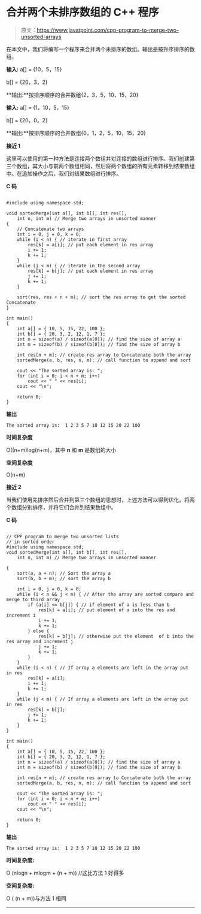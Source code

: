 # 合并两个未排序数组的 C++ 程序

> 原文：<https://www.javatpoint.com/cpp-program-to-merge-two-unsorted-arrays>

在本文中，我们将编写一个程序来合并两个未排序的数组。输出是按升序排序的数组。

**输入:** a[] = {10，5，15}

b[] = {20，3，2}

**输出:**按排序顺序的合并数组{2，3，5，10，15，20}

**输入:** a[] = {1，10，5，15}

b[] = {20，0，2}

**输出:**按排序顺序的合并数组{0，1，2，5，10，15，20}

**接近 1**

这里可以使用的第一种方法是连接两个数组并对连接的数组进行排序。我们创建第三个数组，其大小与前两个数组相同，然后将两个数组的所有元素转移到结果数组中。在追加操作之后，我们对结果数组进行排序。

**C 码**

```

#include using namespace std;

void sortedMerge(int a[], int b[], int res[],
    int n, int m) // Merge two arrays in unsorted manner
{
    // Concatenate two arrays
    int i = 0, j = 0, k = 0;
    while (i < n) { // iterate in first array
        res[k] = a[i]; // put each element in res array
        i += 1;
        k += 1;
    }
    while (j < m) { // iterate in the second array
        res[k] = b[j]; // put each element in res array
        j += 1;
        k += 1;
    }

    sort(res, res + n + m); // sort the res array to get the sorted Concatenate
}

int main()
{
    int a[] = { 10, 5, 15, 22, 100 };
    int b[] = { 20, 3, 2, 12, 1, 7 };
    int n = sizeof(a) / sizeof(a[0]); // find the size of array a
    int m = sizeof(b) / sizeof(b[0]); // find the size of array b

    int res[n + m]; // create res array to Concatenate both the array
    sortedMerge(a, b, res, n, m); // call function to append and sort

    cout << "The sorted array is: ";
    for (int i = 0; i < n + m; i++)
        cout << " " << res[i];
    cout << "\n";

    return 0;
} 
```

**输出**

```
The sorted array is:  1 2 3 5 7 10 12 15 20 22 100

```

**时间复杂度**

O((n+m)log(n+m)，其中 **n** 和 **m** 是数组的大小

**空间复杂度**

O(n+m)

**接近 2**

当我们使用先排序然后合并到第三个数组的思想时，上述方法可以得到优化。将两个数组分别排序，并将它们合并到结果数组中。

**C 码**

```

// CPP program to merge two unsorted lists
// in sorted order
#include using namespace std;
void sortedMerge(int a[], int b[], int res[],
    int n, int m) // Merge two arrays in unsorted manner

{
	sort(a, a + n); // Sort the array a 
	sort(b, b + m); // sort the array b 

	int i = 0, j = 0, k = 0;
	while (i < n && j < m) { // After the array are sorted compare and merge to third array 
		if (a[i] <= b[j]) { // if element of a is less than b 
			res[k] = a[i]; // put element of a into the res and increment i 
			i += 1;
			k += 1;
		} else {
			res[k] = b[j]; // otherwise put the element  of b into the  res array and increment j
			j += 1;
			k += 1;
		}
	}
	while (i < n) { // If array a elements are left in the array put in res
		res[k] = a[i];
		i += 1;
		k += 1;
	}
	while (j < m) { // If array a elements are left in the array put in res
		res[k] = b[j];
		j += 1;
		k += 1;
	}
}

int main()
{
    int a[] = { 10, 5, 15, 22, 100 };
    int b[] = { 20, 3, 2, 12, 1, 7 };
    int n = sizeof(a) / sizeof(a[0]); // find the size of array a
    int m = sizeof(b) / sizeof(b[0]); // find the size of array b

    int res[n + m]; // create res array to Concatenate both the array
    sortedMerge(a, b, res, n, m); // call function to append and sort

    cout << "The sorted array is: ";
    for (int i = 0; i < n + m; i++)
        cout << " " << res[i];
    cout << "\n";

    return 0;
} 
```

**输出**

```
The sorted array is:  1 2 3 5 7 10 12 15 20 22 100

```

**时间复杂度:**

O (nlogn + mlogm + (n + m)) //这比方法 1 好得多

**空间复杂度:**

O ( (n + m))与方法 1 相同

* * *